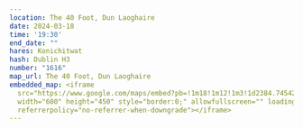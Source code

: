 ```yaml
---
location: The 40 Foot, Dun Laoghaire
date: 2024-03-18
time: '19:30'
end_date: ""
hares: Konichitwat
hash: Dublin H3
number: "1616"
map_url: The 40 Foot, Dun Laoghaire
embedded_map: <iframe
  src="https://www.google.com/maps/embed?pb=!1m18!1m12!1m3!1d2384.745420319265!2d-6.136229622859473!3d53.29409527227421!2m3!1f0!2f0!3f0!3m2!1i1024!2i768!4f13.1!3m3!1m2!1s0x4867062390d36b1b%3A0xdbe4e5c50da6a482!2sThe%20Forty%20Foot%20-%20JD%20Wetherspoon!5e0!3m2!1sen!2sie!4v1710111534285!5m2!1sen!2sie"
  width="600" height="450" style="border:0;" allowfullscreen="" loading="lazy"
  referrerpolicy="no-referrer-when-downgrade"></iframe>
---
```

